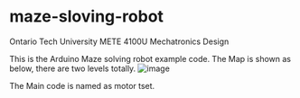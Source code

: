 # maze-sloving-robot
Ontario Tech University 
METE 4100U Mechatronics Design

This is the Arduino Maze solving robot example code.
The Map is shown as below, there are two levels totally.
![image](https://user-images.githubusercontent.com/34148678/215383597-bc338eed-4ddf-4502-bbce-2177af8f0945.png)

The Main code is named as motor tset.
